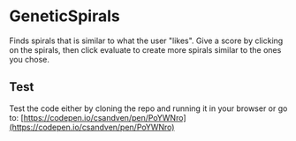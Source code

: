 # GeneticSpirals
Finds spirals that is similar to what the user "likes". Give a score by clicking on the spirals, then click evaluate to create more spirals similar to the ones you chose.

## Test

Test the code either by cloning the repo and running it in your browser or go to:
[https://codepen.io/csandven/pen/PoYWNro](https://codepen.io/csandven/pen/PoYWNro)

